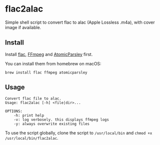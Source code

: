flac2alac
=========

Simple shell script to convert flac to alac (Apple Lossless .m4a), with cover
image if available.

Install
-------

Install [flac](https://xiph.org/flac/), [FFmpeg](https://ffmpeg.org/) and
[AtomicParsley](https://github.com/wez/atomicparsley) first.

You can install them from homebrew on macOS:
```
brew install flac ffmpeg atomicparsley
```

Usage
-----

```
Convert flac file to alac.
Usage: flac2alac [-h] <file|dir>...

OPTIONS:
    -h: print help
    -v: log verbosely. this displays ffmpeg logs
    -y: always overwrite existing files
```

To use the script globally, clone the script to `/usr/local/bin` and
`chmod +x /usr/local/bin/flac2alac`.

